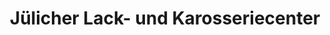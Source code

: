 ---
title: "Jülicher Lack- und Karosseriecenter"
url: /juelich/juelicher-lack-und-karosseriecenter/
shop: Autowerkstatt
---